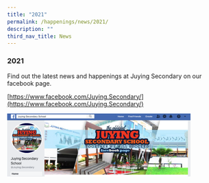 ```yaml
---
title: "2021"
permalink: /happenings/news/2021/
description: ""
third_nav_title: News
---
```

### **2021**
Find out the latest news and happenings at Juying Secondary on our facebook page.  
  
[https://www.facebook.com/Juying.Secondary/](https://www.facebook.com/Juying.Secondary/)

<img src="/images/fb%20page%20jy.png" style="width:85%">